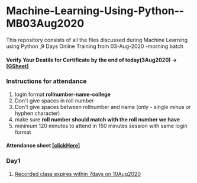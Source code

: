 # Machine-Learning-Using-Python--MB03Aug2020
This repository consists of all the files discussed during Machine Learning using Python ,9 Days  Online Training from 03-Aug-2020 -morning batch

#### Verify Your Deatils for Certificate by the end of today(3Aug2020) → [[GSheet]](https://docs.google.com/spreadsheets/d/1GP3Dpp7Buy6aXvNhLcsHZXxIpHYHELCNgFl549XzVio/edit?usp=sharing)

### Instructions for attendance
1. login format  **rollnumber-name-college**
2. Don't give spaces in roll number 
3. Don't give spaces between rollnumber and name (only - single minus or hyphen character) 
4. make sure **roll number should match with the roll number we have**
5. minimum 120 minutes to attend in 150 minutes session with same login format

#### Attendance sheet [[clickHere]]('https://docs.google.com/spreadsheets/d/1BDljsM5LYeWMCDfJtZ3LnkAxDxjOIhVT0sVPdURPTdA/edit?usp=sharing') 

### Day1 
1. [Recorded class expires within 7days on 10Aug2020](https://transcripts.gotomeeting.com/#/s/c594dcb61e9a30a7f83555c4d06a77e25f1f921312249148851811a48d1a3e0f)
